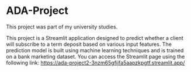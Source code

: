 # ADA-Project
This project was part of my university studies.

This project is a Streamlit application designed to predict whether a client will subscribe to a term deposit based on various input features. The prediction model is built using machine learning techniques and is trained on a bank marketing dataset.
You can access the Streamlit page using the following link: https://ada-project2-3nzm65gfijfa5aapzkpgtf.streamlit.app/
